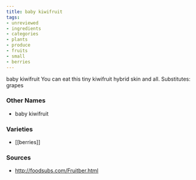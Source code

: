 ```yaml
---
title: baby kiwifruit
tags:
- unreviewed
- ingredients
- categories
- plants
- produce
- fruits
- small
- berries
---
```

baby kiwifruit You can eat this tiny kiwifruit hybrid skin and all. Substitutes: grapes

### Other Names

* baby kiwifruit

### Varieties

* [[berries]]

### Sources
* http://foodsubs.com/Fruitber.html
